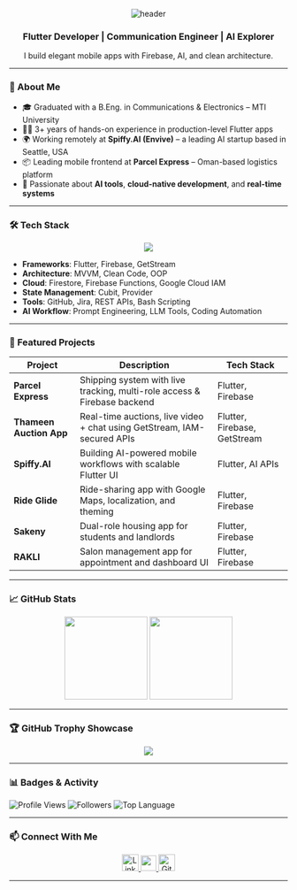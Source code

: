 <!-- Banner -->
<p align="center">
  <img src="https://capsule-render.vercel.app/api?type=waving&height=120&text=Ahmed%20Elshorbagy&fontAlign=50&fontColor=ffffff&color=gradient" alt="header"/>
</p>

<h3 align="center">Flutter Developer | Communication Engineer | AI Explorer</h3>
<p align="center">I build elegant mobile apps with Firebase, AI, and clean architecture.</p>

---

### 🚀 About Me

- 🎓 Graduated with a B.Eng. in Communications & Electronics – MTI University  
- 👨‍💻 3+ years of hands-on experience in production-level Flutter apps  
- 🌍 Working remotely at **Spiffy.AI (Envive)** – a leading AI startup based in Seattle, USA  
- 📦 Leading mobile frontend at **Parcel Express** – Oman-based logistics platform  
- 🧠 Passionate about **AI tools**, **cloud-native development**, and **real-time systems**

---

### 🛠️ Tech Stack

<p align="center">
  <img src="https://skillicons.dev/icons?i=dart,flutter,firebase,gcp,git,linux,androidstudio,vscode" />
</p>

- **Frameworks**: Flutter, Firebase, GetStream  
- **Architecture**: MVVM, Clean Code, OOP  
- **Cloud**: Firestore, Firebase Functions, Google Cloud IAM  
- **State Management**: Cubit, Provider  
- **Tools**: GitHub, Jira, REST APIs, Bash Scripting  
- **AI Workflow**: Prompt Engineering, LLM Tools, Coding Automation

---

### 🌟 Featured Projects

| Project | Description | Tech Stack |
|--------|-------------|------------|
| **Parcel Express** | Shipping system with live tracking, multi-role access & Firebase backend | Flutter, Firebase |
| **Thameen Auction App** | Real-time auctions, live video + chat using GetStream, IAM-secured APIs | Flutter, Firebase, GetStream |
| **Spiffy.AI** | Building AI-powered mobile workflows with scalable Flutter UI | Flutter, AI APIs |
| **Ride Glide** | Ride-sharing app with Google Maps, localization, and theming | Flutter, Firebase |
| **Sakeny** | Dual-role housing app for students and landlords | Flutter, Firebase |
| **RAKLI** | Salon management app for appointment and dashboard UI | Flutter, Firebase |

---

### 📈 GitHub Stats

<p align="center">
  <img src="https://github-readme-stats.vercel.app/api?username=ahmed-shorbagy&show_icons=true&theme=radical&hide_border=true" height="150"/>
  <img src="https://github-readme-streak-stats.herokuapp.com/?user=ahmed-shorbagy&theme=radical&hide_border=true" height="150"/>
</p>

---

### 🏆 GitHub Trophy Showcase

<p align="center">
  <img src="https://github-profile-trophy.vercel.app/?username=ahmed-shorbagy&theme=radical&row=1&no-bg=true&margin-w=10" />
</p>

---

### 📊 Badges & Activity

![Profile Views](https://komarev.com/ghpvc/?username=ahmed-shorbagy&style=flat&color=0e75b6)
![Followers](https://img.shields.io/github/followers/ahmed-shorbagy?style=social)
![Top Language](https://img.shields.io/github/languages/top/ahmed-shorbagy/ThameenApp?style=flat&logo=flutter)

---

### 📫 Connect With Me

<p align="center">
  <a href="https://linkedin.com/in/ahmedelshorbagyflutterdeveloper">
    <img src="https://skillicons.dev/icons?i=linkedin" alt="LinkedIn" height="30"/>
  </a>
  <a href="mailto:a7med.shorbagy@gmail.com">
    <img src="https://img.shields.io/badge/Email-D14836?style=for-the-badge&logo=gmail&logoColor=white" height="28"/>
  </a>
  <a href="https://github.com/ahmed-shorbagy">
    <img src="https://skillicons.dev/icons?i=github" alt="GitHub" height="30"/>
  </a>
</p>

---

<!-- Thank you for visiting! Inspired by the open-source community. -->
